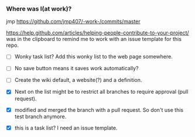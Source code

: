### Where was I(at work)?
jmp
https://github.com/jmp407/-work-/commits/master

https://help.github.com/articles/helping-people-contribute-to-your-project/
 was in the clipboard to remind me to work with an issue template for this repo.
 
 - [ ] Wonky task list?  Add this wonky list to the web page somewhere.
 - [ ] No save button means it saves work automatically?
 - [ ] Create the wiki default, a website(?) and a definition.
 - [x] Next on the list might be to restrict all branches to require approval (pull request).
 
 - [x] modified and merged the branch with a pull request.  So don't use this test branch anymore.
 - [x] this is a task list?  I need an issue template.

